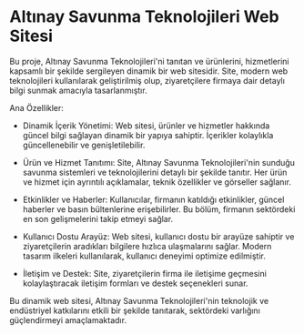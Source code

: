 <h1>Altınay Savunma Teknolojileri Web Sitesi</h1>
Bu proje, Altınay Savunma Teknolojileri'ni tanıtan ve ürünlerini, hizmetlerini kapsamlı bir şekilde sergileyen dinamik bir web sitesidir. Site, modern web teknolojileri kullanılarak geliştirilmiş olup, ziyaretçilere firmaya dair detaylı bilgi sunmak amacıyla tasarlanmıştır.

Ana Özellikler:

- Dinamik İçerik Yönetimi: Web sitesi, ürünler ve hizmetler hakkında güncel bilgi sağlayan dinamik bir yapıya sahiptir. İçerikler kolaylıkla güncellenebilir ve genişletilebilir.

- Ürün ve Hizmet Tanıtımı: Site, Altınay Savunma Teknolojileri'nin sunduğu savunma sistemleri ve teknolojilerini detaylı bir şekilde tanıtır. Her ürün ve hizmet için ayrıntılı açıklamalar, teknik özellikler ve görseller sağlanır.

- Etkinlikler ve Haberler: Kullanıcılar, firmanın katıldığı etkinlikler, güncel haberler ve basın bültenlerine erişebilirler. Bu bölüm, firmanın sektördeki en son gelişmelerini takip etmeyi sağlar.
  
- Kullanıcı Dostu Arayüz: Web sitesi, kullanıcı dostu bir arayüze sahiptir ve ziyaretçilerin aradıkları bilgilere hızlıca ulaşmalarını sağlar. Modern tasarım ilkeleri kullanılarak, kullanıcı deneyimi optimize edilmiştir.
  
- İletişim ve Destek: Site, ziyaretçilerin firma ile iletişime geçmesini kolaylaştıracak iletişim formları ve destek seçenekleri sunar.
  
Bu dinamik web sitesi, Altınay Savunma Teknolojileri'nin teknolojik ve endüstriyel katkılarını etkili bir şekilde tanıtarak, sektördeki varlığını güçlendirmeyi amaçlamaktadır.
